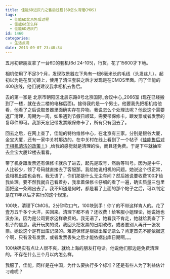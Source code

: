```yaml
---
title: 佳能6D进灰门之售后过程(6D怎么清理CMOS)
tags:
  - 佳能6D北京售后过程
  - 佳能6d怎么样
  - 佳能6D进灰门
id: 1460
categories:
  - 生活点滴
date: 2013-09-07 23:40:34
---
```


五月初帮朋友拿了一台6D的套机(6d 24-105)，行货，花了15600才下地。

相机使用了不足3个月，发现取景器左下角有一根6毫米长的毛线（头发丝儿）。起初以为是在反光镜上，使用了清洁套装之后才发现是在CMOS里面。问了佳能的400热线，他们说建议我拿相机去售后。

去的第一家是 北京市朝阳区北辰东路8号北京国际_会议中心_2066室 (现在已经搬到了一楼，就在去二楼的电梯后面)。接待我的是一个男士。他要我先把相机给他看，他看了之后说取景器里面确实存在异物。我说怎么个处理法呢？他说这个需要返厂清理，周期为一周，如果遇到节假日顺延，需要带保修卡，跟发票或者发票的复印件即可。我那天忘记带发票跟保修卡了，所有只有回去了。

回去之后，在网上查了，佳能的特约维修中心，在北京有三家。分别是银谷大厦，金宝大厦，还有一家中关村那边的。在中关村在线上看到了一个帖子《[佳能售后对于相机清洁的政策！](http://dcbbs.zol.com.cn/100/232_996960.html "佳能售后对于相机清洁的政策！")》,给我的感觉就是清理的快，而且还免费。于是下午就抽空去金宝大厦12楼去看看。

带了机身跟发票还有保修卡就杀了进去，起先是取号，然后等叫号。因为是中午，人比较少，领了号码就直接去了客服那。我给她说相机的问题。她说这个很正常，说相机出库也会有。我无语了，你们那是什么无尘车间？然后她说要收费100才给我处理。要不然我就自己看着办，我拿着保修卡仔细的看了一遍，确实质量三包里面把这一条踢出去了。我不知道是何时，都是看了上面的那个帖子之后，可以判定是在11年以后才实行的这个规定。

100块，清理下CMOS。2分钟吹口气，100块到手！你丫的不带这样肯人的。花了壹万五千多个大洋，买回来。清理下都不肯？还收费！给客服小姐理论，她说她也没办法，因为是公司要求这样收费的。我无语了，她看我不肯走，她就给我查了下机子的信息。我开玩笑的说，我回头把发票的日期改改，或者要别人再开一张发票。她说这个是有出库记录的。难道保修是根据出库记录么？肯定首先不能依据这个啊，只有没有发票，或者发票丢失之后才能依据出库日期啊。。。

100块确实有点让人很不爽，就给上海的朋友打电话。他说他们那边是免费清理的。不存在什么三个月以内怎么样。

我服了，佳能，同样是在中国，为什么要执行多个标准？还是有些人为了利益估计刁难呢？

&nbsp;